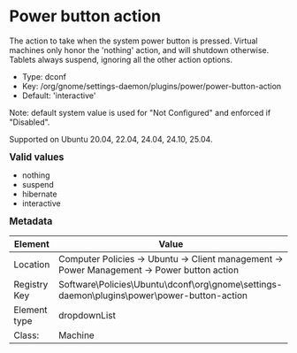 # Power button action

The action to take when the system power button is pressed. Virtual machines only honor the 'nothing' action, and will shutdown otherwise. Tablets always suspend, ignoring all the other action options.

- Type: dconf
- Key: /org/gnome/settings-daemon/plugins/power/power-button-action
- Default: 'interactive'

Note: default system value is used for "Not Configured" and enforced if "Disabled".

Supported on Ubuntu 20.04, 22.04, 24.04, 24.10, 25.04.

<span style="font-size: larger;">**Valid values**</span>

* nothing
* suspend
* hibernate
* interactive


<span style="font-size: larger;">**Metadata**</span>

| Element      | Value            |
| ---          | ---              |
| Location     | Computer Policies -> Ubuntu -> Client management -> Power Management -> Power button action    |
| Registry Key | Software\Policies\Ubuntu\dconf\org\gnome\settings-daemon\plugins\power\power-button-action         |
| Element type | dropdownList |
| Class:       | Machine       |
